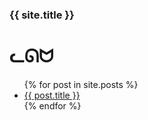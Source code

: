 <h3>{{ site.title }}</h3>

# ᓚᘏᗢ

<ul>
  {% for post in site.posts %}
    <li>
      <a href="{{ site.url }}/{{ post.url }}">{{ post.title }}</a>
    </li>
  {% endfor %}
</ul>
